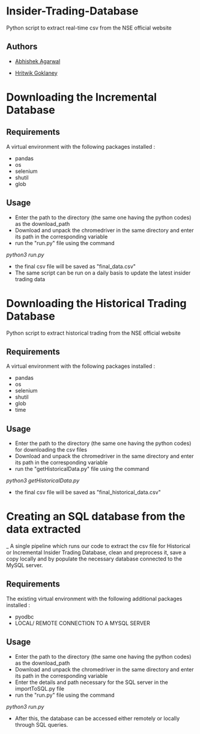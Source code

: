 # Insider-Trading-Database
Python script to extract real-time csv from the NSE official website 

## Authors
* [Abhishek Agarwal](https://github.com/abhiagarwal18)

* [Hritwik Goklaney](https://github.com/hritwik21)


# Downloading the Incremental Database

## Requirements ##

A virtual environment with the following packages installed :

* pandas
* os
* selenium
* shutil
* glob

## Usage ##

* Enter the path to the directory (the same one having the python codes) as the download_path
* Download and unpack the chromedriver in the same directory and enter its path in the corresponding variable
* run the "run.py" file using the command

_python3 run.py_

* the final csv file will be saved as "final_data.csv"
* The same script can be run on a daily basis to update the latest insider trading data

# Downloading the Historical Trading Database

Python script to extract historical trading from the NSE official website 

## Requirements ##
A virtual environment with the following packages installed : 

* pandas
* os
* selenium
* shutil
* glob
* time

## Usage ##

* Enter the path to the directory (the same one having the python codes) for downloading the csv files
* Download and unpack the chromedriver in the same directory and enter its path in the corresponding variable
* run the "getHistoricalData.py" file using the command 

_python3 getHistoricalData.py_ 

* the final csv file will be saved as "final_historical_data.csv" 

# Creating an SQL database from the data extracted 

_ A single pipeline which runs our code to extract the csv file for Historical or Incremental Insider Trading Database, clean and preprocess it, save a copy locally and by populate the necessary database connected to the MySQL server.
## Requirements ##

The existing virtual environment with the following additional packages installed :

* pyodbc
* LOCAL/ REMOTE CONNECTION TO A MYSQL SERVER

## Usage ##

* Enter the path to the directory (the same one having the python codes) as the download_path
* Download and unpack the chromedriver in the same directory and enter its path in the corresponding variable
* Enter the details and path necessary for the SQL server in the importToSQL.py file
* run the "run.py" file using the command

_python3 run.py_

* After this, the database can be accessed either remotely or locally through SQL queries.



